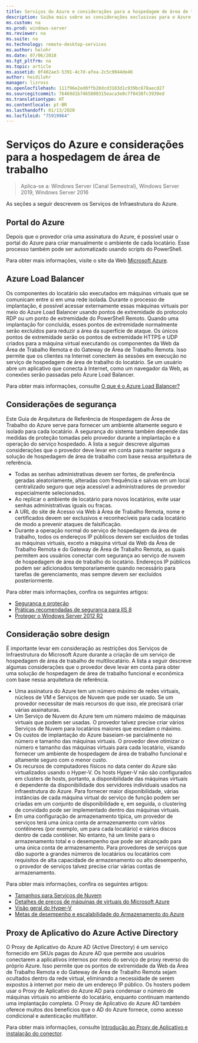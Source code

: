 ```yaml
---
title: Serviços do Azure e considerações para a hospedagem de área de trabalho
description: Saiba mais sobre as considerações exclusivas para o Azure com uma solução de hospedagem de Área de Trabalho Remota.
ms.custom: na
ms.prod: windows-server
ms.reviewer: na
ms.suite: na
ms.technology: remote-desktop-services
ms.author: helohr
ms.date: 07/06/2018
ms.tgt_pltfrm: na
ms.topic: article
ms.assetid: 0f402ae3-5391-4c7d-afea-2c5c9044de46
author: heidilohr
manager: lizross
ms.openlocfilehash: 111f96e2ed0ffb20dcd3103d1c939bc678aecd27
ms.sourcegitcommit: 76469d1b7465800315eaca3e0c7f0438fc3939ed
ms.translationtype: HT
ms.contentlocale: pt-BR
ms.lasthandoff: 01/13/2020
ms.locfileid: "75919964"
---
```

# <a name="azure-services-and-considerations-for-desktop-hosting"></a>Serviços do Azure e considerações para a hospedagem de área de trabalho

>Aplica-se a: Windows Server (Canal Semestral), Windows Server 2019, Windows Server 2016

As seções a seguir descrevem os Serviços de Infraestrutura do Azure.
  
## <a name="azure-portal"></a>Portal do Azure

Depois que o provedor cria uma assinatura do Azure, é possível usar o portal do Azure para criar manualmente o ambiente de cada locatário. Esse processo também pode ser automatizado usando scripts do PowerShell.  

Para obter mais informações, visite o site da Web [Microsoft Azure](https://www.azure.microsoft.com).
  
## <a name="azure-load-balancer"></a>Azure Load Balancer

Os componentes do locatário são executados em máquinas virtuais que se comunicam entre si em uma rede isolada. Durante o processo de implantação, é possível acessar externamente essas máquinas virtuais por meio do Azure Load Balancer usando pontos de extremidade do protocolo RDP ou um ponto de extremidade do PowerShell Remoto. Quando uma implantação for concluída, esses pontos de extremidade normalmente serão excluídos para reduzir a área da superfície de ataque. Os únicos pontos de extremidade serão os pontos de extremidade HTTPS e UDP criados para a máquina virtual executando os componentes da Web da Área de Trabalho Remota e do Gateway de Área de Trabalho Remota. Isso permite que os clientes na Internet conectem às sessões em execução no serviço de hospedagem de área de trabalho do locatário. Se um usuário abre um aplicativo que conecta à Internet, como um navegador da Web, as conexões serão passadas pelo Azure Load Balancer.  
  
Para obter mais informações, consulte [O que é o Azure Load Balancer?](https://azure.microsoft.com/documentation/articles/virtual-machines-linux-load-balance/)
  
## <a name="security-considerations"></a>Considerações de segurança

Este Guia de Arquitetura de Referência de Hospedagem de Área de Trabalho do Azure serve para fornecer um ambiente altamente seguro e isolado para cada locatário. A segurança do sistema também depende das medidas de proteção tomadas pelo provedor durante a implantação e a operação do serviço hospedado. A lista a seguir descreve algumas considerações que o provedor deve levar em conta para manter segura a solução de hospedagem de área de trabalho com base nessa arquitetura de referência.

- Todas as senhas administrativas devem ser fortes, de preferência geradas aleatoriamente, alteradas com frequência e salvas em um local centralizado seguro que seja acessível a administradores de provedor especialmente selecionados.  
- Ao replicar o ambiente de locatário para novos locatários, evite usar senhas administrativas iguais ou fracas.
- A URL do site de Acesso via Web à Área de Trabalho Remota, nome e certificados devem ser exclusivos e reconhecíveis para cada locatário de modo a prevenir ataques de falsificação.  
- Durante a operação normal do serviço de hospedagem da área de trabalho, todos os endereços IP públicos devem ser excluídos de todas as máquinas virtuais, exceto a máquina virtual da Web da Área de Trabalho Remota e do Gateway de Área de Trabalho Remota, as quais permitem aos usuários conectar com segurança ao serviço de nuvem de hospedagem de área de trabalho do locatário. Endereços IP públicos podem ser adicionados temporariamente quando necessário para tarefas de gerenciamento, mas sempre devem ser excluídos posteriormente.  
  
Para obter mais informações, confira os seguintes artigos:

- [Segurança e proteção](https://docs.microsoft.com/previous-versions/windows/it-pro/windows-server-2012-R2-and-2012/hh831778(v=ws.11))  
- [Práticas recomendadas de segurança para IIS 8](https://docs.microsoft.com/previous-versions/windows/it-pro/windows-server-2012-R2-and-2012/jj635855(v=ws.11))  
- [Proteger o Windows Server 2012 R2](https://docs.microsoft.com/previous-versions/windows/it-pro/windows-server-2012-R2-and-2012/hh831360(v=ws.11))  
  
## <a name="design-considerations"></a>Consideração sobre design

É importante levar em consideração as restrições dos Serviços de Infraestrutura do Microsoft Azure durante a criação de um serviço de hospedagem de área de trabalho de multilocatário. A lista a seguir descreve algumas considerações que o provedor deve levar em conta para obter uma solução de hospedagem de área de trabalho funcional e econômica com base nessa arquitetura de referência.  
  
- Uma assinatura do Azure tem um número máximo de redes virtuais, núcleos de VM e Serviços de Nuvem que pode ser usado. Se um provedor necessitar de mais recursos do que isso, ele precisará criar várias assinaturas.
- Um Serviço de Nuvem do Azure tem um número máximo de máquinas virtuais que podem ser usadas. O provedor talvez precise criar vários Serviços de Nuvem para locatários maiores que excedam o máximo.  
- Os custos de implantação do Azure baseiam-se parcialmente no número e tamanho das máquinas virtuais. O provedor deve otimizar o número e tamanho das máquinas virtuais para cada locatário, visando fornecer um ambiente de hospedagem de área de trabalho funcional e altamente seguro com o menor custo.  
- Os recursos de computadores físicos no data center do Azure são virtualizados usando o Hyper-V. Os hosts Hyper-V não são configurados em clusters de hosts, portanto, a disponibilidade das máquinas virtuais é dependente da disponibilidade dos servidores individuais usados na infraestrutura do Azure. Para fornecer maior disponibilidade, várias instâncias de cada máquina virtual do serviço de função podem ser criadas em um conjunto de disponibilidade e, em seguida, o clustering de convidado pode ser implementado dentro das máquinas virtuais.  
- Em uma configuração de armazenamento típica, um provedor de serviços terá uma única conta de armazenamento com vários contêineres (por exemplo, um para cada locatário) e vários discos dentro de cada contêiner. No entanto, há um limite para o armazenamento total e o desempenho que pode ser alcançado para uma única conta de armazenamento. Para provedores de serviços que dão suporte a grandes números de locatários ou locatários com requisitos de alta capacidade de armazenamento ou alto desempenho, o provedor de serviços talvez precise criar várias contas de armazenamento.  
  
Para obter mais informações, confira os seguintes artigos:

- [Tamanhos para Serviços de Nuvem](https://docs.microsoft.com/azure/cloud-services/cloud-services-sizes-specs)  
- [Detalhes de preços de máquinas de virtuais do Microsoft Azure](https://azure.microsoft.com/pricing/details/virtual-machines/)  
- [Visão geral do Hyper-V](https://docs.microsoft.com/previous-versions/windows/it-pro/windows-server-2012-R2-and-2012/hh831531(v=ws.11))  
- [Metas de desempenho e escalabilidade do Armazenamento do Azure](https://docs.microsoft.com/azure/storage/common/storage-scalability-targets)  

## <a name="azure-active-directory-application-proxy"></a>Proxy de Aplicativo do Azure Active Directory

O Proxy de Aplicativo do Azure AD (Active Directory) é um serviço fornecido em SKUs pagas do Azure AD que permite aos usuários conectarem a aplicativos internos por meio do serviço de proxy reverso do próprio Azure. Isso permite que os pontos de extremidade da Web da Área de Trabalho Remota e do Gateway de Área de Trabalho Remota sejam ocultados dentro da rede virtual, eliminando a necessidade de serem expostos à internet por meio de um endereço IP público. Os hosters podem usar o Proxy de Aplicativo do Azure AD para condensar o número de máquinas virtuais no ambiente do locatário, enquanto continuam mantendo uma implantação completa. O Proxy de Aplicativo do Azure AD também oferece muitos dos benefícios que o AD do Azure fornece, como acesso condicional e autenticação multifator.

Para obter mais informações, consulte [Introdução ao Proxy de Aplicativo e instalação do conector](https://docs.microsoft.com/azure/active-directory/manage-apps/application-proxy-enable).
